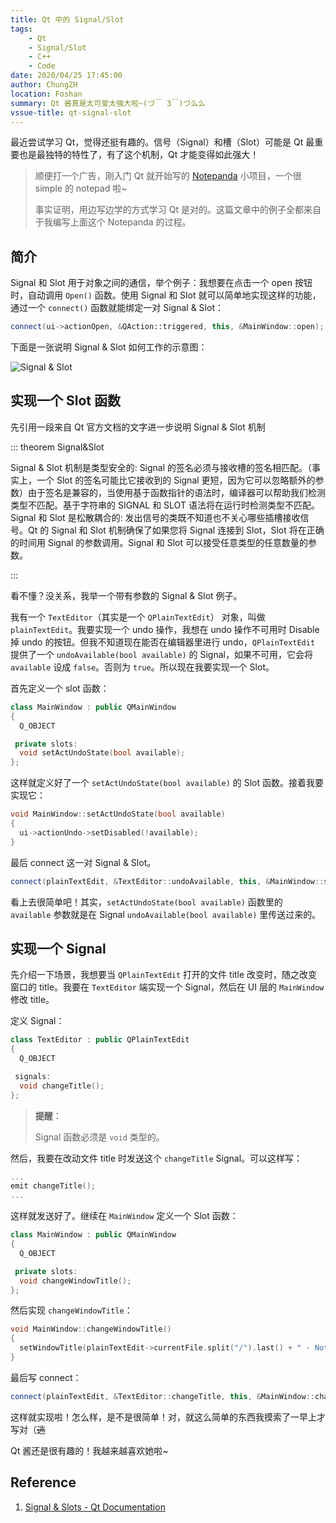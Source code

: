 ```yaml
---
title: Qt 中的 Signal/Slot
tags: 
    - Qt
    - Signal/Slot
    - C++
    - Code
date: 2020/04/25 17:45:00
author: ChungZH
location: Foshan
summary: Qt 酱真是太可爱太强大啦~(づ￣ 3￣)づ么么
vssue-title: qt-signal-slot
---
```


最近尝试学习 Qt，觉得还挺有趣的。信号（Signal）和槽（Slot）可能是 Qt 最重要也是最独特的特性了，有了这个机制，Qt 才能变得如此强大！

> 顺便打一个广告，刚入门 Qt 就开始写的 [Notepanda](https://github.com/ChungZH/Notepanda) 小项目，一个很 simple 的 notepad 啦~
> 
> 事实证明，用边写边学的方式学习 Qt 是对的。这篇文章中的例子全都来自于我编写上面这个 Notepanda 的过程。

## 简介

Signal 和 Slot 用于对象之间的通信，举个例子：我想要在点击一个 open 按钮时，自动调用 `Open()` 函数。使用 Signal 和 Slot 就可以简单地实现这样的功能，通过一个 `connect()` 函数就能绑定一对 Signal & Slot：

```cpp
connect(ui->actionOpen, &QAction::triggered, this, &MainWindow::open);
```

下面是一张说明 Signal & Slot 如何工作的示意图：

![Signal & Slot](https://czh-img.oss-cn-shenzhen.aliyuncs.com/blog/code/qt-signal-slot/abstract-connections.png)

## 实现一个 Slot 函数

先引用一段来自 Qt 官方文档的文字进一步说明 Signal & Slot 机制


::: theorem Signal&Slot

Signal & Slot 机制是类型安全的: Signal 的签名必须与接收槽的签名相匹配。（事实上，一个 Slot 的签名可能比它接收到的 Signal 更短，因为它可以忽略额外的参数）由于签名是兼容的，当使用基于函数指针的语法时，编译器可以帮助我们检测类型不匹配。基于字符串的 SIGNAL 和 SLOT 语法将在运行时检测类型不匹配。Signal 和 Slot 是松散耦合的: 发出信号的类既不知道也不关心哪些插槽接收信号。Qt 的 Signal 和 Slot 机制确保了如果您将 Signal 连接到 Slot，Slot 将在正确的时间用 Signal 的参数调用。Signal 和 Slot 可以接受任意类型的任意数量的参数。

:::


看不懂？没关系，我举一个带有参数的 Signal & Slot 例子。

我有一个 `TextEditor`（其实是一个 `QPlainTextEdit`） 对象，叫做 `plainTextEdit`。我要实现一个 undo 操作，我想在 undo 操作不可用时 Disable 掉 undo 的按钮。但我不知道现在能否在编辑器里进行 undo，`QPlainTextEdit` 提供了一个 `undoAvailable(bool available)` 的 Signal，如果不可用，它会将 `available` 设成 `false`。否则为 `true`。所以现在我要实现一个 Slot。

首先定义一个 slot 函数：

```cpp
class MainWindow : public QMainWindow
{
  Q_OBJECT

 private slots:
  void setActUndoState(bool available);
};
```

这样就定义好了一个 `setActUndoState(bool available)` 的 Slot 函数。接着我要实现它：

```cpp
void MainWindow::setActUndoState(bool available)
{
  ui->actionUndo->setDisabled(!available);
}
```

最后 connect 这一对 Signal & Slot。

```cpp
connect(plainTextEdit, &TextEditor::undoAvailable, this, &MainWindow::setActUndoState);
```

看上去很简单吧！其实，`setActUndoState(bool available)` 函数里的 `available` 参数就是在 Signal `undoAvailable(bool available)` 里传送过来的。

## 实现一个 Signal

先介绍一下场景，我想要当 `QPlainTextEdit` 打开的文件 title 改变时，随之改变窗口的 title。我要在 `TextEditor` 端实现一个 Signal，然后在 UI 层的 `MainWindow` 修改 title。

定义 Signal：

```cpp
class TextEditor : public QPlainTextEdit
{
  Q_OBJECT

 signals:
  void changeTitle();
};
```

> **提醒**：
> 
> Signal 函数必须是 `void` 类型的。

然后，我要在改动文件 title 时发送这个 `changeTitle` Signal。可以这样写：

```cpp
...
emit changeTitle();
...
```

这样就发送好了。继续在 `MainWindow` 定义一个 Slot 函数：

```cpp
class MainWindow : public QMainWindow
{
  Q_OBJECT

 private slots:
  void changeWindowTitle();
};
```

然后实现 `changeWindowTitle`：

```cpp
void MainWindow::changeWindowTitle()
{
  setWindowTitle(plainTextEdit->currentFile.split("/").last() + " - Notepanda");
}
```

最后写 connect：

```cpp
connect(plainTextEdit, &TextEditor::changeTitle, this, &MainWindow::changeWindowTitle);
```

这样就实现啦！怎么样，是不是很简单！对，就这么简单的东西我摸索了一早上才写对（~~逃~~ 

Qt 酱还是很有趣的！我越来越喜欢她啦~

## Reference

1. [Signal & Slots - Qt Documentation](https://doc.qt.io/qt-5/signalsandslots.html)

<Donate/>
<Vssue title="Qt-signal-slot" />